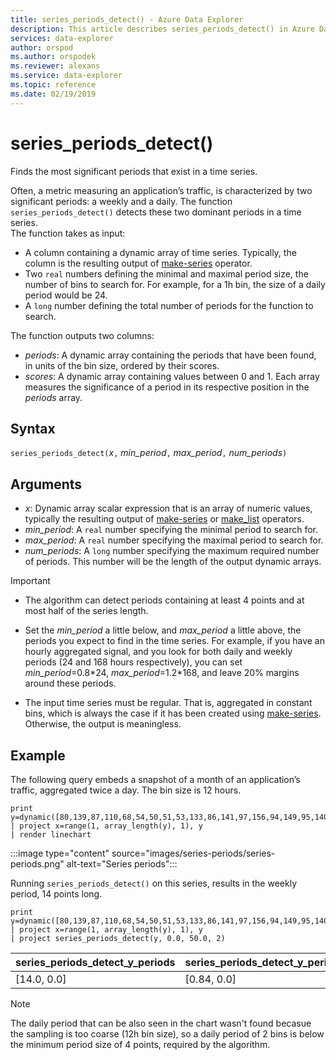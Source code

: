 ```yaml
---
title: series_periods_detect() - Azure Data Explorer
description: This article describes series_periods_detect() in Azure Data Explorer.
services: data-explorer
author: orspod
ms.author: orspodek
ms.reviewer: alexans
ms.service: data-explorer
ms.topic: reference
ms.date: 02/19/2019
---
```

# series_periods_detect()

Finds the most significant periods that exist in a time series.  

Often, a metric measuring an application’s traffic, is characterized by two significant periods: a weekly and a daily. 
The function `series_periods_detect()` detects these two dominant periods in a time series.  
The function takes as input:
* A column containing a dynamic array of time series. Typically, the column is the resulting output of [make-series](make-seriesoperator.md) operator.
* Two `real` numbers defining the minimal and maximal period size, the number of bins to search for. For example, for a 1h bin, the size of a daily period would be 24. 
* A `long` number defining the total number of periods for the function to search. 

The function outputs two columns:
* *periods*: A dynamic array containing the periods that have been found, in units of the bin size, ordered by their scores.
* *scores*: A dynamic array containing values between 0 and 1. Each array measures the significance of a period in its respective position in the *periods* array.
 
## Syntax

`series_periods_detect(`*x*`,` *min_period*`,` *max_period*`,` *num_periods*`)`

## Arguments

* *x*: Dynamic array scalar expression that is an array of numeric values, typically the resulting output of [make-series](make-seriesoperator.md) or [make_list](makelist-aggfunction.md) operators.
* *min_period*: A `real` number specifying the minimal period to search for.
* *max_period*: A `real` number specifying the maximal period to search for.
* *num_periods*: A `long` number specifying the maximum required number of periods. This number will be the length of the output dynamic arrays.

> [!IMPORTANT]
> * The algorithm can detect periods containing at least 4 points and at most half of the series length. 
>
> * Set the *min_period* a little below, and *max_period* a little above, the periods you expect to find in the time series. For example, if you have an hourly aggregated signal, and you look for both daily and weekly periods (24 and 168 hours respectively), you can set *min_period*=0.8\*24, *max_period*=1.2\*168, and leave 20% margins around these periods.
>
> * The input time series must be regular. That is, aggregated in constant bins, which is always the case if it has been created using [make-series](make-seriesoperator.md). Otherwise, the output is meaningless.

## Example

The following query embeds a snapshot of a month of an application’s traffic, aggregated twice a day. The bin size is 12 hours.

<!-- csl: https://help.kusto.windows.net:443/Samples -->
```kusto
print y=dynamic([80,139,87,110,68,54,50,51,53,133,86,141,97,156,94,149,95,140,77,61,50,54,47,133,72,152,94,148,105,162,101,160,87,63,53,55,54,151,103,189,108,183,113,175,113,178,90,71,62,62,65,165,109,181,115,182,121,178,114,170])
| project x=range(1, array_length(y), 1), y  
| render linechart 
```

:::image type="content" source="images/series-periods/series-periods.png" alt-text="Series periods":::

Running `series_periods_detect()` on this series, results in the weekly period, 14 points long.

<!-- csl: https://help.kusto.windows.net:443/Samples -->
```kusto
print y=dynamic([80,139,87,110,68,54,50,51,53,133,86,141,97,156,94,149,95,140,77,61,50,54,47,133,72,152,94,148,105,162,101,160,87,63,53,55,54,151,103,189,108,183,113,175,113,178,90,71,62,62,65,165,109,181,115,182,121,178,114,170])
| project x=range(1, array_length(y), 1), y  
| project series_periods_detect(y, 0.0, 50.0, 2)
```

| series\_periods\_detect\_y\_periods  | series\_periods\_detect\_y\_periods\_scores |
|-------------|-------------------|
| [14.0, 0.0] | [0.84, 0.0]  |


> [!NOTE] 
> The daily period that can be also seen in the chart wasn't found becasue the sampling is too coarse (12h bin size), so a daily period of 2 bins is below the minimum period size of 4 points, required by the algorithm.
